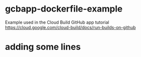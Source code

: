 # gcbapp-dockerfile-example
Example used in the Cloud Build GitHub app tutorial
https://cloud.google.com/cloud-build/docs/run-builds-on-github

# adding some lines

